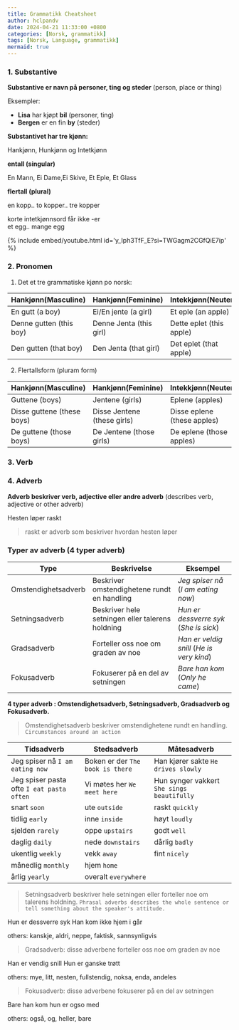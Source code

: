 ```yaml
---
title: Grammatikk Cheatsheet
author: hclpandv
date: 2024-04-21 11:33:00 +0800
categories: [Norsk, grammatikk]
tags: [Norsk, Language, grammatikk]
mermaid: true
---
```


<link rel="stylesheet" href="https://cdnjs.cloudflare.com/ajax/libs/font-awesome/6.0.0-beta3/css/all.min.css">
<script src="{{ '/assets/js/custom.js' | relative_url }}"></script>

### 1. Substantive

**Substantive er navn på personer, ting og steder** (person, place or thing)

Eksempler:  

* **Lisa** har kjøpt **bil** (personer, ting)  
* **Bergen** er en fin **by** (steder)

**Substantivet har tre kjønn:**  

Hankjønn, Hunkjønn og Intetkjønn

**entall (singular)**  

En Mann, Ei Dame,Ei Skive, Et Eple, Et Glass  

**flertall (plural)**

en kopp.. to kopper.. tre kopper    
  
korte intetkjønnsord får ikke -er   
et egg.. mange egg  

{% include embed/youtube.html id='y_Iph3TfF_E?si=TWGagm2CGfQiE7ip' %}

### 2. Pronomen

1. Det et tre grammatiske kjønn po norsk:
   
| Hankjønn(Masculine)     | Hankjønn(Feminine)      | Intekkjønn(Neuter)       |
|---                      |---                      |---                       |
| En gutt (a boy)         | Ei/En jente (a girl)    | Et eple  (an apple)      |
| Denne gutten (this boy) | Denne Jenta (this girl) | Dette eplet (this apple) |
| Den gutten (that boy)   | Den Jenta (that girl)   | Det eplet (that apple)   |

2. Flertallsform (pluram form)

| Hankjønn(Masculine)         | Hankjønn(Feminine)          | Intekkjønn(Neuter)          |
|---                          |---                          |---                          |
| Guttene (boys)              | Jentene (girls)             | Eplene  (apples)            |
| Disse guttene (these boys)  | Disse Jentene (these girls) | Disse eplene (these apples) |
| De guttene (those boys)     | De Jentene (those girls)    | De eplene (those apples)    |


### 3. Verb

### 4. Adverb

**Adverb beskriver verb, adjective eller andre adverb** (describes verb, adjective or other adverb)  

Hesten løper raskt 

>raskt er adverb som beskriver hvordan hesten løper

### Typer av adverb (4 typer adverb)

| **Type**                | **Beskrivelse**                                            | **Eksempel**                                 |
|-------------------------|------------------------------------------------------------|----------------------------------------------|
| Omstendighetsadverb     | Beskriver omstendighetene rundt en handling                | *Jeg spiser nå* (*I am eating now*)          |
| Setningsadverb          | Beskriver hele setningen eller talerens holdning           | *Hun er dessverre syk* (*She is sick*)       |
| Gradsadverb             | Forteller oss noe om graden av noe                         | *Han er veldig snill* (*He is very kind*)    |
| Fokusadverb             | Fokuserer på en del av setningen                           | *Bare han kom* (*Only he came*)              |


**4 typer adverb : Omstendighetsadverb, Setningsadverb, Gradsadverb og Fokusadverb.**

>Omstendighetsadverb beskriver omstendighetene rundt en handling. `Circumstances around an action`


| **Tidsadverb**                           | **Stedsadverb**                   | **Måtesadverb**                     |
|------------------------------------------|-----------------------------------|-------------------------------------|
| Jeg spiser nå `I am eating now`         | Boken er der `The book is there`  | Han kjører sakte `He drives slowly` |
| Jeg spiser pasta ofte `I eat pasta often` | Vi møtes her `We meet here`       | Hun synger vakkert `She sings beautifully` |
| snart `soon`                             | ute `outside`                     | raskt `quickly`                     |
| tidlig `early`                          | inne `inside`                     | høyt `loudly`                       |
| sjelden `rarely`                        | oppe `upstairs`                   | godt `well`                         |
| daglig `daily`                          | nede `downstairs`                 | dårlig `badly`                      |
| ukentlig `weekly`                       | vekk `away`                       | fint `nicely`                       |
| månedlig `monthly`                      | hjem `home`                       |                                     |
| årlig `yearly`                         | overalt `everywhere`             |                                     |

>Setningsadverb beskriver hele setningen eller forteller noe om talerens holdning. `Phrasal adverbs describes the whole sentence or tell something about the speaker's attitude.`

Hun er dessverre syk
Han kom ikke hjem i går

others: kanskje, aldri, neppe, faktisk, sannsynligvis

>Gradsadverb: disse adverbene forteller oss noe om graden av noe

Han er vendig snill
Hun er ganske trøtt

others: mye, litt, nesten, fullstendig, noksa, enda, andeles

>Fokusadverb: disse adverbene fokuserer på en del av setningen

Bare han kom
hun er ogso med

others: også, og, heller, bare





